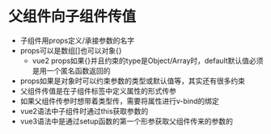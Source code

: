 # 父组件向子组件传值

 - 子组件用props定义/承接参数的名字
 - props可以是数组[]也可以对象{}
   - vue2 props如果{}并且约束的type是Object/Array时，default默认值必须是用一个匿名函数返回的
 - props如果是对象时可以约束参数的类型或默认值等，其实还有很多约束
 - 父组件传值是在子组件标签中定义属性的形式传参
 - 如果父组件传参时想带着类型传，需要将属性进行v-bind的绑定
 - vue2语法中子组件时通过this获取参数的
 - vue3语法中是通过setup函数的第一个形参获取父组件传来的参数的